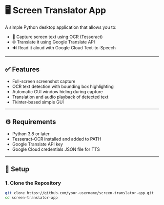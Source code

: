 # 🖥️ Screen Translator App

A simple Python desktop application that allows you to:

- 📸 Capture screen text using OCR (Tesseract)
- 🌐 Translate it using Google Translate API
- 🔊 Read it aloud with Google Cloud Text-to-Speech

---

## ✅ Features

- Full-screen screenshot capture
- OCR text detection with bounding box highlighting
- Automatic GUI window hiding during capture
- Translation and audio playback of detected text
- Tkinter-based simple GUI

---

## ⚙️ Requirements

- Python 3.8 or later
- Tesseract-OCR installed and added to PATH
- Google Translate API key
- Google Cloud credentials JSON file for TTS

---

## 🔧 Setup

### 1. Clone the Repository

```bash
git clone https://github.com/your-username/screen-translator-app.git
cd screen-translator-app
```